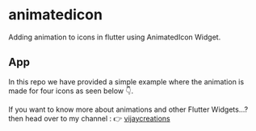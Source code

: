 # animatedicon

Adding animation to icons in flutter using AnimatedIcon Widget.

## App

In this repo we have provided a simple example where the animation is made for four icons as seen below 👇.

If you want to know more about animations and other Flutter Widgets...?
then head over to my channel : :point_right: [vijaycreations](https://www.youtube.com/channel/UCBC_Z7jla1GSITcqLKAtPxQ)
